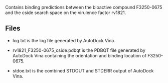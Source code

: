 Contains binding predictions between the bioactive compound F3250-0675 and the cside search space on the virulence factor rv1821.

## Files

- log.txt is the log file generated by AutoDock Vina.

- rv1821_F3250-0675_cside.pdbqt is the PDBQT file generated by AutoDock Vina containing the orientation and binding location of F3250-0675.

- stdoe.txt is the combined STDOUT and STDERR output of AutoDock Vina.

